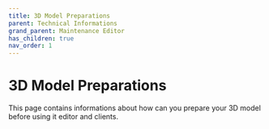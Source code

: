 ```yaml
---
title: 3D Model Preparations
parent: Technical Informations
grand_parent: Maintenance Editor
has_children: true
nav_order: 1
---
```


# **3D Model Preparations**
This page contains informations about how can you prepare your 3D model before using it editor and clients.
